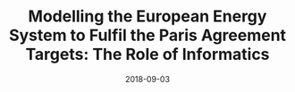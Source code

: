 ---
title: "Modelling the European Energy System to Fulfil the Paris Agreement Targets: The Role of Informatics"
date: 2018-09-03
summary: PSE@ResearchDayUK, Centre for Process Systems Engineering, Imperial College London, UK
authors: ["admin"]

links:
  - icon_pack: fas
    icon: microphone
    name: presentation
    url: 'https://www.neumann.fyi/files/energyinformatics.pdf'
---